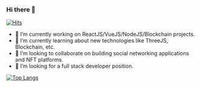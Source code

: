 ### Hi there 👋

[![Hits](https://hits.seeyoufarm.com/api/count/incr/badge.svg?url=https%3A%2F%2Fgithub.com%2Fprogramming-enthusiast%2Fhit-counter)](https://hits.seeyoufarm.com)

- 🔭 I’m currently working on ReactJS/VueJS/NodeJS/Blockchain projects.
- 🌱 I’m currently learning about new technologies like ThreeJS, Blockchain, etc.
- 👯 I’m looking to collaborate on building social networking applications and NFT platforms.
- 🤔 I’m looking for a full stack developer position.

[![Top Langs](https://github-readme-stats.vercel.app/api/top-langs/?username=programming-enthusiast)](https://github.com/anuraghazra/github-readme-stats)

